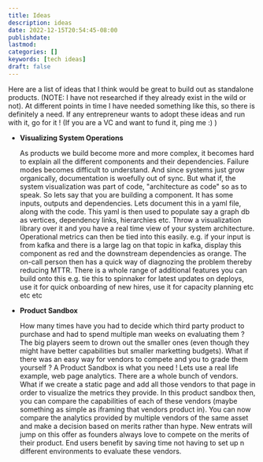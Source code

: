 ```yaml
---
title: Ideas
description: ideas
date: 2022-12-15T20:54:45-08:00
publishdate: 
lastmod: 
categories: []
keywords: [tech ideas]
draft: false
---
```

Here are a list of ideas that I think would be great to build out as standalone products. (NOTE: I have not researched if they already exist in the wild or not). At different points in time I have needed something like this, so there is definitely a need. If any entrepreneur wants to adopt these ideas and run with it, go for it ! (If you are a VC and want to fund it, ping me :) )

* **Visualizing System Operations**

    As products we build become more and more complex, it becomes hard to explain all the different components and their dependencies. Failure modes becomes difficult to understand. And since systems just grow organically, documentation is woefully out of sync. 
    But what if, the system visualization was part of code, "architecture as code" so as to speak. So lets say that you are building a component. It has some inputs, outputs and dependencies. Lets document this in a yaml file, along with the code. This yaml is then used to populate say a graph db as vertices, dependency links, hierarchies etc. Throw a visualization library over it and you have a real time view of your system architecture. Operational metrics can then be tied into this easily. e.g. if your input is from kafka and there is a large lag on that topic in kafka, display this component as red and the downstream dependencies as orange. The on-call person then has a quick way of diagnozing the problem thereby reducing MTTR. There is a whole range of additional features you can build onto this e.g. tie this to spinnaker for latest updates on deploys, use it for quick onboarding of new hires, use it for capacity planning etc etc etc

 
* **Product Sandbox**

    How many times have you had to decide which third party product to purchase and had to spend multiple man weeks on evaluating them ? The big players seem to drown out the smaller ones (even though they might have better capabilities but smaller marketting budgets). What if there was an easy way for vendors to compete and you to grade them yourself ? A Product Sandbox is what you need ! Lets use a real life example, web page analytics. There are a whole bunch of vendors. What if we create a static page and add all those vendors to that page in order to visualize the metrics they provide. In this product sandbox then, you can compare the capabilities of each of these vendors (maybe something as simple as iframing that vendors product in). You can now compare the analytics provided by multiple vendors of the same asset and make a decision based on merits rather than hype. New entrats will jump on this offer as founders always love to compete on the merits of their product. End users benefit by saving time not having to set up n different environments to evaluate these vendors.  
